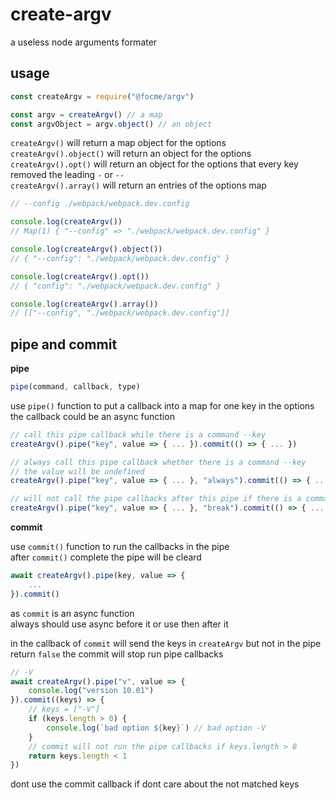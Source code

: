 # create-argv

a useless node arguments formater  

## usage  

```javascript
const createArgv = require("@focme/argv")

const argv = createArgv() // a map
const argvObject = argv.object() // an object
```

`createArgv()` will return a map object for the options  
`createArgv().object()` will return an object for the options  
`createArgv().opt()` will return an object for the options that every key removed the leading `-` or `--`  
`createArgv().array()` will return an entries of the options map  


```javascript
// --config ./webpack/webpack.dev.config

console.log(createArgv())
// Map(1) { "--config" => "./webpack/webpack.dev.config" }

console.log(createArgv().object())
// { "--config": "./webpack/webpack.dev.config" }

console.log(createArgv().opt())
// { "config": "./webpack/webpack.dev.config" }

console.log(createArgv().array())
// [["--config", "./webpack/webpack.dev.config"]]
```

## pipe and commit  

**pipe**  

```javascript
pipe(command, callback, type)
```

use `pipe()` function to put a callback into a map for one key in the options  
the callback could be an async function  

```javascript
// call this pipe callback while there is a command --key
createArgv().pipe("key", value => { ... }).commit(() => { ... })

// always call this pipe callback whether there is a command --key
// the value will be undefined
createArgv().pipe("key", value => { ... }, "always").commit(() => { ... })

// will not call the pipe callbacks after this pipe if there is a command --key
createArgv().pipe("key", value => { ... }, "break").commit(() => { ... })
```

**commit**  

use `commit()` function to run the callbacks in the pipe  
after `commit()` complete the pipe will be cleard

```javascript
await createArgv().pipe(key, value => {
    ...
}).commit()
```

as `commit` is an async function  
always should use async before it or use then after it  

in the callback of `commit` will send the keys in `createArgv` but not in the pipe  
return `false` the commit will stop run pipe callbacks  

```javascript
// -V
await createArgv().pipe("v", value => {
    console.log("version 10.01")
}).commit((keys) => {
    // keys = ["-V"]
    if (keys.length > 0) {
        console.log(`bad option ${key}`) // bad option -V
    }
    // commit will not run the pipe callbacks if keys.length > 0
    return keys.length < 1 
})
```

dont use the commit callback if dont care about the not matched keys  